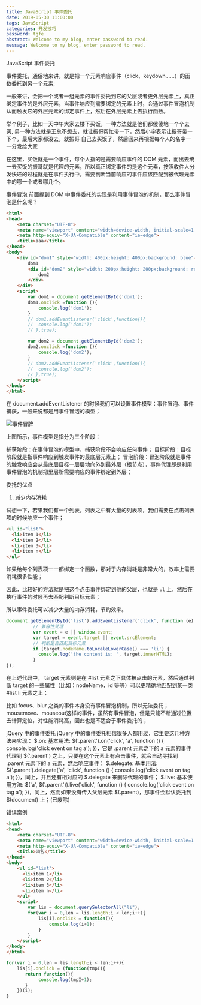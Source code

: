 ```yaml
---
title: JavaScript 事件委托
date: 2019-05-30 11:00:00
tags: JavaScript
categories: 开发技巧
password: tgfe
abstract: Welcome to my blog, enter password to read.
message: Welcome to my blog, enter password to read.
---
```

JavaScript 事件委托
<!--more-->

事件委托，通俗地来讲，就是把一个元素响应事件（click、keydown......）的函数委托到另一个元素;

一般来讲，会把一个或者一组元素的事件委托到它的父层或者更外层元素上，真正绑定事件的是外层元素，当事件响应到需要绑定的元素上时，会通过事件冒泡机制从而触发它的外层元素的绑定事件上，然后在外层元素上去执行函数。

举个例子，比如一天中午大家去楼下买饭，一种方法就是他们都傻傻地一个个去买,
另一种方法就是王总不想去，就让振哥帮忙带一下，然后小宇表示让振哥带一下个，最后大家都没去，就振哥
自己去买饭了，然后回来再根据每个人的名字一一分发给大家

在这里，买饭就是一个事件，每个人指的是需要响应事件的 DOM 元素，而出去统一去买饭的振哥就是代理的元素，所以真正绑定事件的是这个元素，按照收件人分发快递的过程就是在事件执行中，需要判断当前响应的事件应该匹配到被代理元素中的哪一个或者哪几个。


事件冒泡
前面提到 DOM 中事件委托的实现是利用事件冒泡的机制，那么事件冒泡是什么呢？
````html
<html>
<head>
    <meta charset="UTF-8">
    <meta name="viewport" content="width=device-width, initial-scale=1.0">
    <meta http-equiv="X-UA-Compatible" content="ie=edge">
    <title>aaa</title>
</head>
<body>
	<div id="dom1" style="width: 400px;height: 400px;background: blue">
		dom1
		<div id="dom2" style="width: 200px;height: 200px;background: red">
			dom2
		</div>
	</div>
    <script>
    	var dom1 = document.getElementById('dom1');
    	dom1.onclick =function (){
    		console.log('dom1');
    	}
    	// dom1.addEventListener('click',function(){
    	// 	console.log('dom1');	
    	// },true);

    	var dom2 = document.getElementById('dom2');
    	dom2.onclick =function (){
    		console.log('dom2');
    	}
    	// dom2.addEventListener('click',function(){
    	// 	console.log('dom2');	
    	// },true);
    </script>
</body>
</html>
````

在 document.addEventListener  的时候我们可以设置事件模型：事件冒泡、事件捕获，一般来说都是用事件冒泡的模型；


![事件冒牌](http://zhang-yue.oss-cn-beijing.aliyuncs.com/bingshan/截图1559203814792.png)

上图所示，事件模型是指分为三个阶段：

捕获阶段：在事件冒泡的模型中，捕获阶段不会响应任何事件；
目标阶段：目标阶段就是指事件响应到触发事件的最底层元素上；
冒泡阶段：冒泡阶段就是事件的触发响应会从最底层目标一层层地向外到最外层（根节点），事件代理即是利用事件冒泡的机制把里层所需要响应的事件绑定到外层；

委托的优点

1. 减少内存消耗

试想一下，若果我们有一个列表，列表之中有大量的列表项，我们需要在点击列表项的时候响应一个事件；

````html
<ul id="list">
  <li>item 1</li>
  <li>item 2</li>
  <li>item 3</li>
  <li>item n</li>
</ul>
````
如果给每个列表项一一都绑定一个函数，那对于内存消耗是非常大的，效率上需要消耗很多性能；

因此，比较好的方法就是把这个点击事件绑定到他的父层，也就是 `ul` 上，然后在执行事件的时候再去匹配判断目标元素；

所以事件委托可以减少大量的内存消耗，节约效率。

````javascript
document.getElementById('list').addEventListener('click', function (e) {
		  // 兼容性处理
		  var event = e || window.event;
		  var target = event.target || event.srcElement;
		  // 判断是否匹配目标元素
		  if (target.nodeName.toLocaleLowerCase() === 'li') {
		    console.log('the content is: ', target.innerHTML);
		  }
});
````

在上述代码中， target 元素则是在 #list 元素之下具体被点击的元素，然后通过判断 target 的一些属性（比如：nodeName，id 等等）可以更精确地匹配到某一类 #list li 元素之上；


比如 focus、blur 之类的事件本身没有事件冒泡机制，所以无法委托；
mousemove、mouseout这样的事件，虽然有事件冒泡，但是只能不断通过位置去计算定位，对性能消耗高，因此也是不适合于事件委托的；

jQuery 中的事件委托
jQuery 中的事件委托相信很多人都用过，它主要这几种方法来实现：
$.on: 基本用法: $('.parent').on('click', 'a', function () { console.log('click event on tag a'); })，它是 .parent 元素之下的 a 元素的事件代理到 $('.parent') 之上，只要在这个元素上有点击事件，就会自动寻找到 .parent 元素下的 a 元素，然后响应事件；
$.delegate: 基本用法: $('.parent').delegate('a', 'click', function () { console.log('click event on tag a'); })，同上，并且还有相对应的 $.delegate 来删除代理的事件；
$.live: 基本使用方法: $('a', $('.parent')).live('click', function () { console.log('click event on tag a'); })，同上，然而如果没有传入父层元素 $(.parent)，那事件会默认委托到 $(document) 上；(已废除)


错误案例
````html
<html>
<head>
    <meta charset="UTF-8">
    <meta name="viewport" content="width=device-width, initial-scale=1.0">
    <meta http-equiv="X-UA-Compatible" content="ie=edge">
    <title>闭包</title>
</head>
<body>
    <ul id="list">
	  <li>item 1</li>
	  <li>item 2</li>
	  <li>item 3</li>
	  <li>item n</li>
	</ul>
    <script>
        var lis = document.querySelectorAll("li");
        for(var i = 0,len = lis.length;i < len;i++){
            lis[i].onclick = function(){
                console.log(i+1);
            }
        }
    </script>
</body>
</html>
````

````javascript
for(var i = 0,len = lis.length;i < len;i++){
    lis[i].onclick = (function(tmpI){
       return function(){
            console.log(tmpI+1);
       } 
    })(i);
}
````
